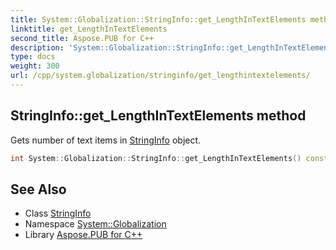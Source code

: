 ```yaml
---
title: System::Globalization::StringInfo::get_LengthInTextElements method
linktitle: get_LengthInTextElements
second_title: Aspose.PUB for C++
description: 'System::Globalization::StringInfo::get_LengthInTextElements method. Gets number of text items in StringInfo object in C++.'
type: docs
weight: 300
url: /cpp/system.globalization/stringinfo/get_lengthintextelements/
---
```

## StringInfo::get_LengthInTextElements method


Gets number of text items in [StringInfo](../) object.

```cpp
int System::Globalization::StringInfo::get_LengthInTextElements() const
```

## See Also

* Class [StringInfo](../)
* Namespace [System::Globalization](../../)
* Library [Aspose.PUB for C++](../../../)
